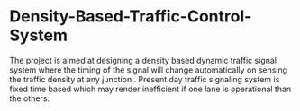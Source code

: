 # Density-Based-Traffic-Control-System
The project is aimed at designing a density based dynamic traffic signal system where the timing of the signal will change automatically on sensing the traffic density at any junction . Present day traffic signaling system is fixed time based which may render inefficient if one lane is operational than the others.
